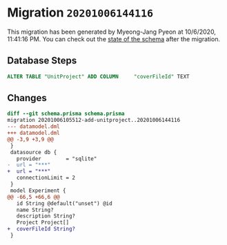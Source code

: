 # Migration `20201006144116`

This migration has been generated by Myeong-Jang Pyeon at 10/6/2020, 11:41:16 PM.
You can check out the [state of the schema](./schema.prisma) after the migration.

## Database Steps

```sql
ALTER TABLE "UnitProject" ADD COLUMN     "coverFileId" TEXT
```

## Changes

```diff
diff --git schema.prisma schema.prisma
migration 20201006105512-add-unitproject..20201006144116
--- datamodel.dml
+++ datamodel.dml
@@ -3,9 +3,9 @@
 }
 datasource db {
   provider        = "sqlite"
-  url = "***"
+  url = "***"
   connectionLimit = 2
 }
 model Experiment {
@@ -66,5 +66,6 @@
   id String @default("unset") @id
   name String?
   description String?
   Project Project[]
+  coverFileId String?
 }
```
